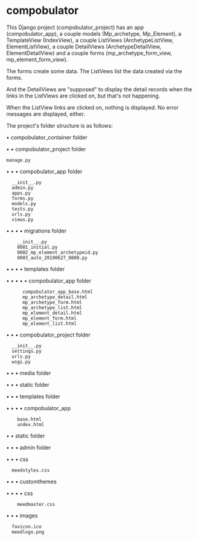 # compobulator

This Django project (compobulator_project) has an app (compobulator_app), a couple models (Mp_archetype, 
Mp_Element), a TemplateView (IndexView), a couple ListViews (ArchetypeListView, ElementListView), a couple 
DetailViews (ArchetypeDetailView, ElementDetailView) and a couple forms (mp_archetype_form_view, 
mp_element_form_view).  

The forms create some data.  The ListVews list the data created via the forms.  

And the DetailViews are "supposed" to display the detail records when the links in the ListViews are clicked on, 
but that's not happening.

When the ListView links are clicked on, nothing is displayed.  No error messages are displayed, either.

The project's folder structure is as follows:

• compobulator_container folder

• • compobulator_project folder

    manage.py
    
• • • compobulator_app folder

      __init__.py
      admin.py
      apps.py
      forms.py
      models.py
      tests.py
      urls.py
      views.py
      
• • • • migrations folder

        __init__.py
        0001_initial.py
        0002_mp_element_archetypeid.py
        0003_auto_20190627_0808.py
        
• • • • templates folder

• • • • • compobulator_app folder

          compobulator_app_base.html
          mp_archetype_detail.html
          mp_archetype_form.html
          mp_archetype_list.html
          mp_element_detail.html
          mp_element_form.html
          mp_element_list.html
          
• • • compobulator_project folder

      __init__.py
      settings.py
      urls.py
      wsgi.py
      
• • • media folder

• • • static folder

• • • templates folder

• • • • compobulator_app

        base.html
        undex.html
        
• • static folder

• • • admin folder

• • • css

      meedstyles.css
      
• • • customthemes

• • • • css

        meedmaster.css
        
• • • images

      favicon.ico
      meedlogo.png
